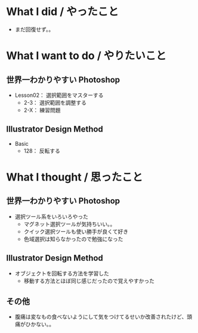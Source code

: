 # What I did / やったこと
- まだ回復せず。。

# What I want to do / やりたいこと
## 世界一わかりやすい Photoshop
- Lesson02： 選択範囲をマスターする
    - 2-3： 選択範囲を調整する
    - 2-X： 練習問題

## Illustrator Design Method
- Basic
    - 128： 反転する

# What I thought / 思ったこと
## 世界一わかりやすい Photoshop
- 選択ツール系をいろいろやった
    - マグネット選択ツールが気持ちいい。。
    - クイック選択ツールも使い勝手が良くて好き
    - 色域選択は知らなかったので勉強になった

## Illustrator Design Method
- オブジェクトを回転する方法を学習した
    - 移動する方法とほぼ同じ感じだったので覚えやすかった

## その他
- 腹痛は変なもの食べないようにして気をつけてるせいか改善されたけど、頭痛がひかない。。
